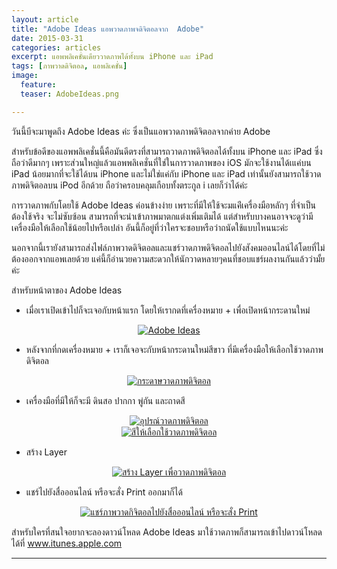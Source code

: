 ```yaml
---
layout: article
title: "Adobe Ideas แอพวาดภาพจดิจิตอลจาก  Adobe"
date: 2015-03-31
categories: articles
excerpt: แอพพลิเคชั่นเดียววาดภาพได้ทั้งบน iPhone และ iPad
tags: [ภาพวาดดิจิตอล, แอพลิเคชั่น]
image:
  feature: 
  teaser: AdobeIdeas.png

---
```


วันนี้บีจะมาพูดถึง Adobe Ideas ค่ะ ซึ่งเป็นแอพวาดภาพดิจิตอลจากค่าย Adobe 

สำหรับข้อดีของแอพพลิเคชั่นนี้คือมันดีตรงที่สามารถวาดภาพดิจิตอลได้ทั้งบน iPhone และ iPad ซึ่งถือว่าดีมากๆ เพราะส่วนใหญ่แล้วแอพพลิเคชั่นที่ใช่ในการวาดภาพของ iOS มักจะใช้งานได้เแค่บน iPad น้อยมากที่จะใช้ได้บน iPhone และไม่ใช่แค่กับ iPhone และ iPad เท่านั้นยังสามารถใช้วาดภาพดิจิตอลบน iPod อีกด้วย ถือว่าครอบคลุมเกือบทั้งตระกูล i เลยก็ว่าได้ค่ะ

การวาดภาพกับโดยใช้ Adobe Ideas ค่อนข้างง่าย เพราะที่มีให้ใช้จะมแค่ีเครื่องมือหลักๆ ที่จำเป็นต้องใช้จริง จะไม่ซับซ้อน  สามารถที่จะนำเข้าภาพมาตกแต่งเพิ่มเติมได้ แต่สำหรับบางคนอาจจะดูว่ามีเครื่องมือให้เลือกใช้น้อยไปหรือเปล่า อันนี้ก็อยู่ที่ว่าใครจะชอบหรือว่าถนัดใช้แบบไหนนะค่ะ 

นอกจากนี้เรายังสามารถส่งไฟล์ภาพวาดดิจิตอลและแชร์วาดภาพดิจิตอลไปยังสังคมออนไลน์ได้โดยที่ไม่ต้องออกจากแอพเลยด้วย แค่นี้ก็อำนวยความสะดวกให้นักวาดหลายๆคนที่ชอบแชร์ผลงานกันแล้วว่ามั้ยค่ะ

สำหรับหน้าตาของ Adobe Ideas 


- เมื่อเราเปิดเข้าไปก็จะเจอกับหน้าแรก โดยให้เรากดที่เครื่องหมาย + เพื่อเปิดหน้ากระดานใหม่

<center><a href="http://thaipad.maahalai.com/app/3500/" target="_blank"><img title="Adobe Ideas" src="https://github.com/elapaint/elapaint.github.io/blob/master/images/AdobeIdeas1.jpg?raw=true" alt="Adobe Ideas"></a></center>


- หลังจากที่กดเครื่องหมาย + เราก็เจอจะกับหน้ากระดานใหม่สีขาว ที่มีเครื่องมือให้เลือกใช้วาดภาพดิจิตอล

<center><a href="http://thaipad.maahalai.com/app/3500/" target="_blank"><img title="กระดาษใหม่" src="https://github.com/elapaint/elapaint.github.io/blob/master/images/AdobeIdeas2.jpg?raw=true" alt="กระดาษวาดภาพดิจิตอล"></a></center>


- เครื่องมือที่มีให้ก็จะมี ดินสอ ปากกา พู่กัน  และถาดสี

<center><a href="http://thaipad.maahalai.com/app/3500/" target="_blank"><img title="Brushs ให้เลือกใช้" src="https://github.com/elapaint/elapaint.github.io/blob/master/images/AdobeIdeas3.jpg?raw=true" alt="อุปรณ์วาดภาพดิจิตอล"></a></center>

<center><a href="http://thaipad.maahalai.com/app/3500/" target="_blank"><img title="สีให้เลือกใช้" src="https://github.com/elapaint/elapaint.github.io/blob/master/images/AdobeIdeas4.jpg?raw=true" alt="สีให้เลือกใช้วาดภาพดิจิตอล"></a></center>


- สร้าง Layer 

<center><a href="http://thaipad.maahalai.com/app/3500/" target="_blank"><img title="สร้าง Layer" src="https://github.com/elapaint/elapaint.github.io/blob/master/images/AdobeIdeas5.jpg?raw=true" alt="สร้าง Layer เพื่อวาดภาพดิจิตอล"></a></center> 


- แชร์ไปยังสื่อออนไลน์ หรือจะสั่ง Print ออกมาก็ได้

<center><a href="http://thaipad.maahalai.com/app/3500/" target="_blank"><img tilte="แชร์ภาพวาดกิจิตอลไปยังสื่อออนไลน์ หรือจะสั่ง Print" src="https://github.com/elapaint/elapaint.github.io/blob/master/images/AdobeIdeas7.jpg?raw=true" alt="แชร์ภาพวาดกิจิตอลไปยังสื่อออนไลน์ หรือจะสั่ง Print"></a></center> 

สำหรับใครที่สนใจอยากจะลองดาวน์โหลด Adobe Ideas มาใช้วาดภาพก็สามารถเข้าไปดาวน์โหลดได้ที่ <a href="https://itunes.apple.com/th/app/adobe-ideas/id364617858?l" target="_blank">www.itunes.apple.com</a>



----------


<div id="fb-root"></div>
<script>(function(d, s, id) {
  var js, fjs = d.getElementsByTagName(s)[0];
  if (d.getElementById(id)) return;
  js = d.createElement(s); js.id = id;
  js.src = "//connect.facebook.net/en_US/sdk.js#xfbml=1&version=v2.3";
  fjs.parentNode.insertBefore(js, fjs);
}(document, 'script', 'facebook-jssdk'));</script>

<div class="fb-comments" data-href="http://www.elapaint.com/articles/Adobe-Ideas/" data-numposts="5" data-colorscheme="light"></div>
<div class="fb-like" data-href="http://www.elapaint.com/articles/Adobe-Ideas/" data-layout="standard" data-action="like" data-show-faces="true" data-share="true"></div>